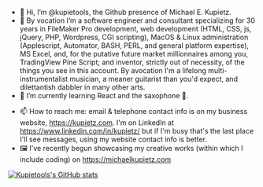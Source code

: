 - 👋 Hi, I’m @kupietools, the Github presence of Michael E. Kupietz.
- 👀 By vocation I’m a software engineer and consultant specializing for 30 years in FileMaker Pro development, web development (HTML, CSS, js, jQuery, PHP, Wordpress, CGI scripting), MacOS & Linux administration (Applescript, Automator, BASH, PERL, and general platform expertise), MS Excel, and, for the putative future market millionnaires among you, TradingView Pine Script; and inventor, strictly out of necessity, of the things you see in this account. By avocation I'm a lifelong multi-instrumentalist musician, a meaner guitarist than you'd expect, and dilettantish dabbler in many other arts. 
- 🌱 I’m currently learning React and the saxophone 🎷.

<!--- - 💞️ I’m looking to collaborate on ... --->
- 📫 How to reach me: email & telephone contact info is on my business website, https://kupietz.com. I'm on LinkedIn at https://www.linkedin.com/in/kupietz/ but if I'm busy that's the last place I'll see messages, using my website contact info is better. 
- 🖼 I've recently begun showcasing my creative works (within which I include coding) on https://michaelkupietz.com

<!---
kupietools/kupietools is a ✨ special ✨ repository because its `README.md` (this file) appears on your GitHub profile.
You can click the Preview link to take a look at your changes.
--->
<!-- https://github.com/anuraghazra/github-readme-stats -->
[![Kupietools's GitHub stats](https://github-readme-stats.vercel.app/api?username=kupietools&hide_rank=true&include_all_commits=true&line_height=16)](https://github.com/kupietools/github-readme-stats) <!-- ![Top Langs](https://github-readme-stats.vercel.app/api/top-langs/?username=kupietools&langs_count=5&layout=compact&merge_others=true&size_weight=0&count_weight=1&custom_title=Languages%20%20%28Github-recognized%20only%29)](https://github.com/kupietools/github-readme-stats)-->
